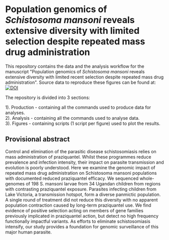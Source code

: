 # Population genomics of *Schistosoma mansoni* reveals extensive diversity with limited selection despite repeated mass drug administration

This repository contains the data and the analysis workflow for the manuscript "Population genomics of *Schistosoma mansoni* reveals extensive diversity with limited recent selection despite repeated mass drug administration". Source data to reproduce these figures can be found at: [![DOI](https://zenodo.org/badge/DOI/10.5281/zenodo.5013683.svg)](https://doi.org/10.5281/zenodo.5013683)


The repository is divided into 3 sections:

1). Production - containing all the commands used to produce data for analyses.<br />
2). Analysis - containing all the commands used to analyse data.<br />
3). Figures - containing scripts (1 script per figure) used to plot the results. <br />
## Provisional abstract

 Control and elimination of the parasitic disease schistosomiasis relies on mass administration of praziquantel. Whilst these programmes reduce prevalence and infection intensity, their impact on parasite transmission and evolution is poorly understood. Here we examine the genomic impact of repeated mass drug administration on Schistosoma mansoni populations with documented reduced praziquantel efficacy. We sequenced whole-genomes of 198 S. mansoni larvae from 34 Ugandan children from regions with contrasting praziquantel exposure. Parasites infecting children from Lake Victoria, a transmission hotspot, form a diverse panmictic population. A single round of treatment did not reduce this diversity with no apparent population contraction caused by long-term praziquantel use. We find evidence of positive selection acting on members of gene families previously implicated in praziquantel action, but detect no high frequency functionally impactful variants. As efforts to eliminate schistosomiasis intensify, our study provides a foundation for genomic surveillance of this major human parasite.

